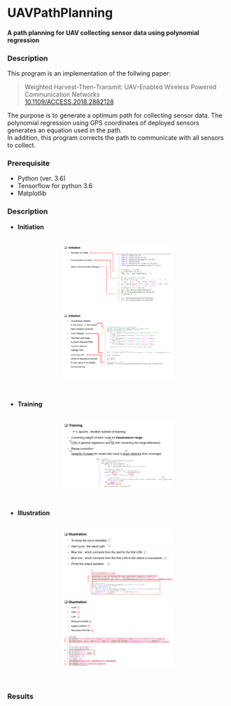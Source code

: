 # UAVPathPlanning
#### A path planning for UAV collecting sensor data using polynomial regression  
  
### Description  
This program is an implementation of the follwing paper:  
> Weighted Harvest-Then-Transmit: UAV-Enabled Wireless Powered Communication Networks  
> [10.1109/ACCESS.2018.2882128](https://ieeexplore.ieee.org/document/8540379)  
  
The purpose is to generate a optimum path for collecting sensor data. 
The polynomial regression using GPS coordinates of deployed sensors generates an equation used in the path.  
In addition, this program corrects the path to communicate with all sensors to collect.  
  
### Prerequisite  
- Python (ver. 3.6)  
- Tensorflow for python 3.6  
- Matplotlib  

### Description  
* **Initiation**  
&nbsp;  
<p align="center">
  <img src="./images/init1.png" width="50%" height="50%">
  <img src="./images/init2.png" width="50%" height="50%">
</p>  
&nbsp;  

  
* **Training**  
&nbsp;  
<p align="center">
  <img src="./images/training.png" width="50%" height="50%">
</p>  
&nbsp;  

  
* **Illustration**  
&nbsp;  
<p align="center">
  <img src="./images/illust1.png" width="50%" height="50%">
  <img src="./images/illust2.png" width="50%" height="50%">
</p>  
&nbsp;  

  
### Results  
